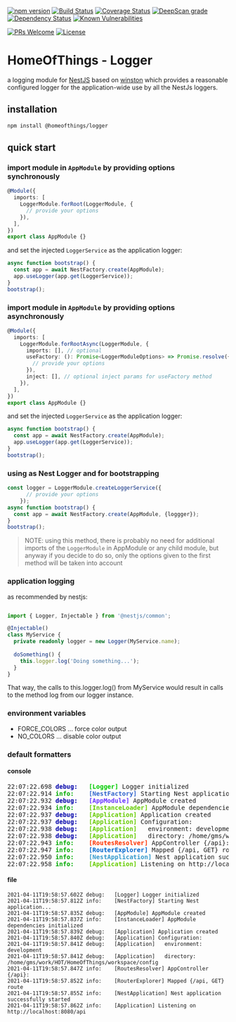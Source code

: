 [![npm version](https://badge.fury.io/js/%40homeofthings%2Flogger.svg)](https://badge.fury.io/js/%40homeofthings%2Flogger)
[![Build Status](https://api.travis-ci.com/gms1/HomeOfThings.svg?branch=master)](https://travis-ci.com/gms1/HomeOfThings)
[![Coverage Status](https://coveralls.io/repos/github/gms1/HomeOfThings/badge.svg?branch=master&service=github)](https://coveralls.io/github/gms1/HomeOfThings?branch=master)
[![DeepScan grade](https://deepscan.io/api/teams/439/projects/987/branches/1954/badge/grade.svg)](https://deepscan.io/dashboard#view=project&tid=439&pid=987&bid=1954)
[![Dependency Status](https://david-dm.org/gms1/HomeOfThings.svg)](https://david-dm.org/gms1/HomeOfThings)
[![Known Vulnerabilities](https://snyk.io/test/github/gms1/HomeOfThings/badge.svg)](https://snyk.io/test/github/gms1/HomeOfThings)

[![PRs Welcome](https://img.shields.io/badge/PRs-welcome-brightgreen.svg?style=flat-square)](http://makeapullrequest.com)
[![License](https://img.shields.io/npm/l/@homeofthings/logger.svg?style=flat-square)](./LICENSE)

# HomeOfThings - Logger

a logging module for [NestJS](https://docs.nestjs.com/) based on [winston](https://www.npmjs.com/package/winston)
which provides a reasonable configured logger for the application-wide use by all the NestJs loggers.

## installation

```bash
npm install @homeofthings/logger
```

## quick start

### import module in `AppModule` by providing options synchronously

```Typescript
@Module({
  imports: [
    LoggerModule.forRoot(LoggerModule, {
      // provide your options
    }),
  ],
})
export class AppModule {}
```

and set the injected `LoggerService` as the application logger:

```TypeScript
async function bootstrap() {
  const app = await NestFactory.create(AppModule);
  app.useLogger(app.get(LoggerService));
}
bootstrap();
```

### import module in `AppModule` by providing options asynchronously

```Typescript
@Module({
  imports: [
    LoggerModule.forRootAsync(LoggerModule, {
      imports: [], // optional
      useFactory: (): Promise<LoggerModuleOptions> => Promise.resolve({
        // provide your options
      }),
      inject: [], // optional inject params for useFactory method
    }),
  ],
})
export class AppModule {}
```

and set the injected `LoggerService` as the application logger:

```TypeScript
async function bootstrap() {
  const app = await NestFactory.create(AppModule);
  app.useLogger(app.get(LoggerService));
}
bootstrap();
```

### using as Nest Logger and for bootstrapping

```TypeScript
const logger = LoggerModule.createLoggerService({
      // provide your options
    });
async function bootstrap() {
  const app = await NestFactory.create(AppModule, {loggger});
}
bootstrap();
```

> NOTE: using this method, there is probably no need for additional imports of the `LoggerModule` in AppModule or any child module, but
> anyway if you decide to do so, only the options given to the first method will be taken into account

### application logging

as recommended by nestjs:

```Typescript

import { Logger, Injectable } from '@nestjs/common';

@Injectable()
class MyService {
  private readonly logger = new Logger(MyService.name);
  
  doSomething() {
    this.logger.log('Doing something...');
  }
}
```

That way, the calls to this.logger.log() from MyService would result in calls to the method log from our logger instance.

### environment variables

- FORCE_COLORS ... force color output
- NO_COLORS    ... disable color output

### default formatters

#### console

<pre>
22:07:22.698 <b style="color: #0000aa;">debug:  </b><b style="color:#00cc00;font-weight: bold;"> [Logger]</b> Logger initialized
22:07:22.914 <b style="color: #00aa00;">info:   </b><b style="color:#3366cc;font-weight: bold;"> [NestFactory]</b> Starting Nest application...
22:07:22.932 <b style="color: #0000aa;">debug:  </b><b style="color:#6633ff;font-weight: bold;"> [AppModule]</b> AppModule created
22:07:22.934 <b style="color: #00aa00;">info:   </b><b style="color:#66cc00;font-weight: bold;"> [InstanceLoader]</b> AppModule dependencies initialized
22:07:22.937 <b style="color: #0000aa;">debug:  </b><b style="color:#66cc00;font-weight: bold;"> [Application]</b> Application created
22:07:22.937 <b style="color: #0000aa;">debug:  </b><b style="color:#66cc00;font-weight: bold;"> [Application]</b> Configuration:
22:07:22.938 <b style="color: #0000aa;">debug:  </b><b style="color:#66cc00;font-weight: bold;"> [Application]</b>   environment: development
22:07:22.938 <b style="color: #0000aa;">debug:  </b><b style="color:#66cc00;font-weight: bold;"> [Application]</b>   directory: /home/gms/work/HOT/HomeOfThings/workspace/config
22:07:22.943 <b style="color: #00aa00;">info:   </b><b style="color:#ff3300;font-weight: bold;"> [RoutesResolver]</b> AppController {/api}:
22:07:22.947 <b style="color: #00aa00;">info:   </b><b style="color:#0066cc;font-weight: bold;"> [RouterExplorer]</b> Mapped {/api, GET} route
22:07:22.950 <b style="color: #00aa00;">info:   </b><b style="color:#3399cc;font-weight: bold;"> [NestApplication]</b> Nest application successfully started
22:07:22.958 <b style="color: #00aa00;">info:   </b><b style="color:#66cc00;font-weight: bold;"> [Application]</b> Listening on http://localhost:8080/api
</pre>

#### file

```text
2021-04-11T19:58:57.602Z debug:   [Logger] Logger initialized
2021-04-11T19:58:57.812Z info:    [NestFactory] Starting Nest application...
2021-04-11T19:58:57.835Z debug:   [AppModule] AppModule created
2021-04-11T19:58:57.837Z info:    [InstanceLoader] AppModule dependencies initialized
2021-04-11T19:58:57.839Z debug:   [Application] Application created
2021-04-11T19:58:57.840Z debug:   [Application] Configuration:
2021-04-11T19:58:57.841Z debug:   [Application]   environment: development
2021-04-11T19:58:57.841Z debug:   [Application]   directory: /home/gms/work/HOT/HomeOfThings/workspace/config
2021-04-11T19:58:57.847Z info:    [RoutesResolver] AppController {/api}:
2021-04-11T19:58:57.852Z info:    [RouterExplorer] Mapped {/api, GET} route
2021-04-11T19:58:57.855Z info:    [NestApplication] Nest application successfully started
2021-04-11T19:58:57.862Z info:    [Application] Listening on http://localhost:8080/api
```

